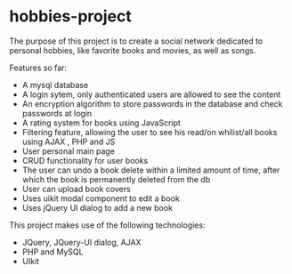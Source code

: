 hobbies-project
===============

The purpose of this project is to create a social network dedicated to personal hobbies, like favorite books and movies, 
as well as songs.

Features so far:

- A mysql database
- A login sytem, only authenticated users are allowed to see the content
- An encryption algorithm to store passwords in the database and check passwords at login
- A rating system for books using JavaScript
- Filtering feature, allowing the user to see his read/on whilist/all books using AJAX , PHP and JS
- User personal main page
- CRUD functionality for user books
- The user can undo a book delete within a limited amount of time, after which the book is permanently deleted from the db
- User can upload book covers
- Uses uikit modal component to edit a book
- Uses jQuery UI dialog to add a new book


This project makes use of the following technologies:
- JQuery, JQuery-UI dialog, AJAX
- PHP and MySQL
- UIkit 
